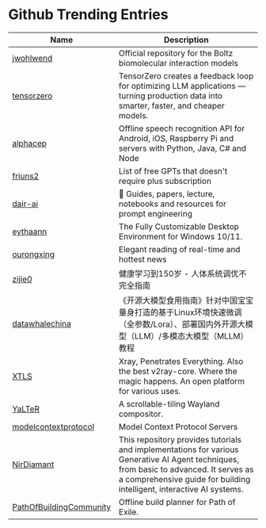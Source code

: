 # Github Trending Entries

| Name | Description |
|------|-------------|
| [jwohlwend ](https://github.com/jwohlwend/boltz) | Official repository for the Boltz biomolecular interaction models |
| [tensorzero ](https://github.com/tensorzero/tensorzero) | TensorZero creates a feedback loop for optimizing LLM applications — turning production data into smarter, faster, and cheaper models. |
| [alphacep ](https://github.com/alphacep/vosk-api) | Offline speech recognition API for Android, iOS, Raspberry Pi and servers with Python, Java, C# and Node |
| [friuns2 ](https://github.com/friuns2/BlackFriday-GPTs-Prompts) | List of free GPTs that doesn't require plus subscription |
| [dair-ai ](https://github.com/dair-ai/Prompt-Engineering-Guide) | 🐙 Guides, papers, lecture, notebooks and resources for prompt engineering |
| [eythaann ](https://github.com/eythaann/Seelen-UI) | The Fully Customizable Desktop Environment for Windows 10/11. |
| [ourongxing ](https://github.com/ourongxing/newsnow) | Elegant reading of real-time and hottest news |
| [zijie0 ](https://github.com/zijie0/HumanSystemOptimization) | 健康学习到150岁 - 人体系统调优不完全指南 |
| [datawhalechina ](https://github.com/datawhalechina/self-llm) | 《开源大模型食用指南》针对中国宝宝量身打造的基于Linux环境快速微调（全参数/Lora）、部署国内外开源大模型（LLM）/多模态大模型（MLLM）教程 |
| [XTLS ](https://github.com/XTLS/Xray-core) | Xray, Penetrates Everything. Also the best v2ray-core. Where the magic happens. An open platform for various uses. |
| [YaLTeR ](https://github.com/YaLTeR/niri) | A scrollable-tiling Wayland compositor. |
| [modelcontextprotocol ](https://github.com/modelcontextprotocol/servers) | Model Context Protocol Servers |
| [NirDiamant ](https://github.com/NirDiamant/GenAI_Agents) | This repository provides tutorials and implementations for various Generative AI Agent techniques, from basic to advanced. It serves as a comprehensive guide for building intelligent, interactive AI systems. |
| [PathOfBuildingCommunity ](https://github.com/PathOfBuildingCommunity/PathOfBuilding) | Offline build planner for Path of Exile. |
